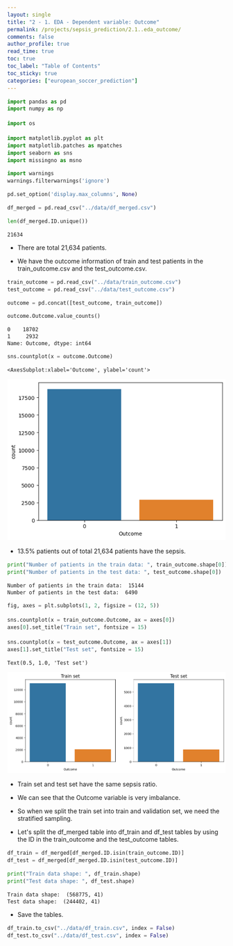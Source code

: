 ```yaml
---
layout: single
title: "2 - 1. EDA - Dependent variable: Outcome"
permalink: /projects/sepsis_prediction/2.1..eda_outcome/
comments: false
author_profile: true
read_time: true
toc: true
toc_label: "Table of Contents"
toc_sticky: true
categories: ["european_soccer_prediction"]
---
```


```python
import pandas as pd 
import numpy as np 

import os

import matplotlib.pyplot as plt 
import matplotlib.patches as mpatches
import seaborn as sns 
import missingno as msno 
```


```python
import warnings
warnings.filterwarnings('ignore')
```


```python
pd.set_option('display.max_columns', None)
```


```python
df_merged = pd.read_csv("../data/df_merged.csv")
```


```python
len(df_merged.ID.unique())
```




    21634



- There are total 21,634 patients.

- We have the outcome information of train and test patients in the train_outcome.csv and the test_outcome.csv.


```python
train_outcome = pd.read_csv("../data/train_outcome.csv")
test_outcome = pd.read_csv("../data/test_outcome.csv")
```


```python
outcome = pd.concat([test_outcome, train_outcome])
```


```python
outcome.Outcome.value_counts()
```




    0    18702
    1     2932
    Name: Outcome, dtype: int64




```python
sns.countplot(x = outcome.Outcome)
```




    <AxesSubplot:xlabel='Outcome', ylabel='count'>




    
![png](/assets/images/projects/sepsis_prediction/2.1.EDA_outcome_10_1.png)
    


- 13.5% patients out of total 21,634 patients have the sepsis.


```python
print("Number of patients in the train data: ", train_outcome.shape[0])
print("Number of patients in the test data: ", test_outcome.shape[0])
```

    Number of patients in the train data:  15144
    Number of patients in the test data:  6490



```python
fig, axes = plt.subplots(1, 2, figsize = (12, 5))

sns.countplot(x = train_outcome.Outcome, ax = axes[0])
axes[0].set_title("Train set", fontsize = 15)

sns.countplot(x = test_outcome.Outcome, ax = axes[1])
axes[1].set_title("Test set", fontsize = 15)
```




    Text(0.5, 1.0, 'Test set')




    
![png](/assets/images/projects/sepsis_prediction/2.1.EDA_outcome_13_1.png)
    


- Train set and test set have the same sepsis ratio.
- We can see that the Outcome variable is very imbalance.
- So when we split the train set into train and validation set, we need the stratified sampling.

- Let's split the df_merged table into df_train and df_test tables by using the ID in the train_outcome and the test_outcome tables.


```python
df_train = df_merged[df_merged.ID.isin(train_outcome.ID)]
df_test = df_merged[df_merged.ID.isin(test_outcome.ID)]
```


```python
print("Train data shape: ", df_train.shape)
print("Test data shape: ", df_test.shape)
```

    Train data shape:  (568775, 41)
    Test data shape:  (244402, 41)


- Save the tables.


```python
df_train.to_csv("../data/df_train.csv", index = False)
df_test.to_csv("../data/df_test.csv", index = False)
```
